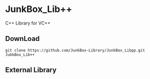 # JunkBox_Lib++
C++ Library for VC++

## DownLoad
```
git clone https://github.com/JunkBox-Library/JunkBox_Libpp.git JubkBox_Lib++
```
## External Library

